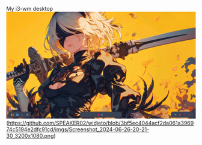 My i3-wm desktop
![alt text](https://github.com/SPEAKER02/widjeto/blob/13a6e02f3bb2d76232ec09b2fd66667226d8e672/imgs/Screenshot_2024-06-26-20-19-32_3200x1080.png?raw=true)
(https://github.com/SPEAKER02/widjeto/blob/3bf5ec4044acf2da061a396974c5194e2dfc91cd/imgs/Screenshot_2024-06-26-20-21-30_3200x1080.png)
